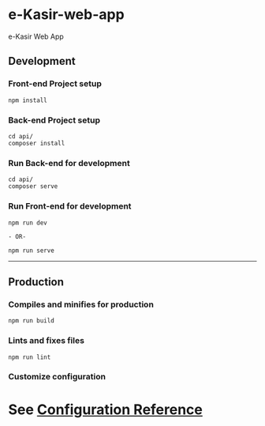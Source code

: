 # e-Kasir-web-app

e-Kasir Web App

## Development

### Front-end Project setup

```
npm install
```

### Back-end Project setup

```
cd api/
composer install
```

### Run Back-end for development

```
cd api/
composer serve
```

### Run Front-end for development

```
npm run dev

- OR- 

npm run serve
```

---------

## Production

### Compiles and minifies for production

```
npm run build
```

### Lints and fixes files

```
npm run lint
```

### Customize configuration

See [Configuration Reference](https://cli.vuejs.org/config/)
=======
